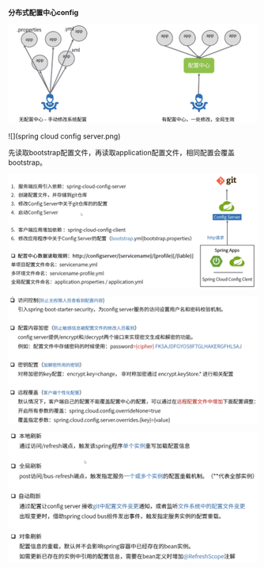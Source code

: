 **分布式配置中心config**



![](配置中心架构示例.png)



![](spring cloud config server.png)



先读取bootstrap配置文件，再读取application配置文件，相同配置会覆盖bootstrap。

![](快速使用.png)



![](安全机制.png)



![](动态刷新机制.png)

